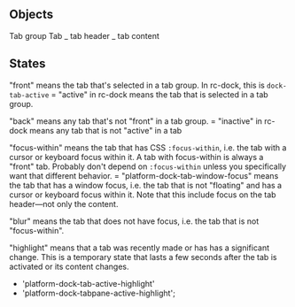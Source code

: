 ## Objects

Tab group
Tab
_ tab header
_ tab content

## States

"front"
means the tab that's selected in a tab group. In rc-dock, this is `dock-tab-active`
= "active" in rc-dock means the tab that is selected in a tab group.

"back"
means any tab that's not "front" in a tab group.
= "inactive" in rc-dock means any tab that is not "active" in a tab

"focus-within" means the tab that has CSS `:focus-within`, i.e. the tab with a cursor or keyboard focus within it. A tab with focus-within is always a "front" tab. Probably don't depend on `:focus-within` unless you specifically want that different behavior.
= "platform-dock-tab-window-focus" means the tab that has a window focus, i.e. the tab that is not "floating" and has a cursor or keyboard focus within it. Note that this include focus on the tab header—not only the content.

"blur" means the tab that does not have focus, i.e. the tab that is not "focus-within".

"highlight" means that a tab was recently made or has has a significant change. This is a temporary state that lasts a few seconds after the tab is activated or its content changes.

- 'platform-dock-tab-active-highlight'
- 'platform-dock-tabpane-active-highlight';
